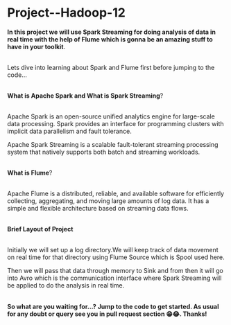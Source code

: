 # Project--Hadoop-12


<table>
 
  **In this project we will use Spark Streaming for doing analysis of data in real time with the help of Flume which is gonna be an amazing stuff to have in your toolkit**.<br></br>


 Lets dive into learning about Spark and Flume first before jumping to the code...<br></br>

 **What is Apache Spark and What is Spark Streaming**?<br></br>

 Apache Spark is an open-source unified analytics engine for large-scale data processing. Spark provides an interface for programming clusters with implicit data parallelism and fault tolerance.

Apache Spark Streaming is a scalable fault-tolerant streaming processing system that natively supports both batch and streaming workloads.<br></br>


**What is Flume**?<br></br>

Apache Flume is a distributed, reliable, and available software for efficiently collecting, aggregating, and moving large amounts of log data. It has a simple and flexible architecture based on streaming data flows.<br></br>



**Brief Layout of Project**<br></br>

Initially we will set up a log directory.We will keep track of data movement on real time for that directory using Flume Source which is Spool used here.

Then we will pass that data through memory to Sink and from then it will go into Avro which is the communication interface where Spark Streaming will be applied to do the 
analysis in real time.


</table>

**So what are you waiting for...? Jump to the code to get started. As usual for any doubt or query see you in pull request section 😁😂. Thanks!**
